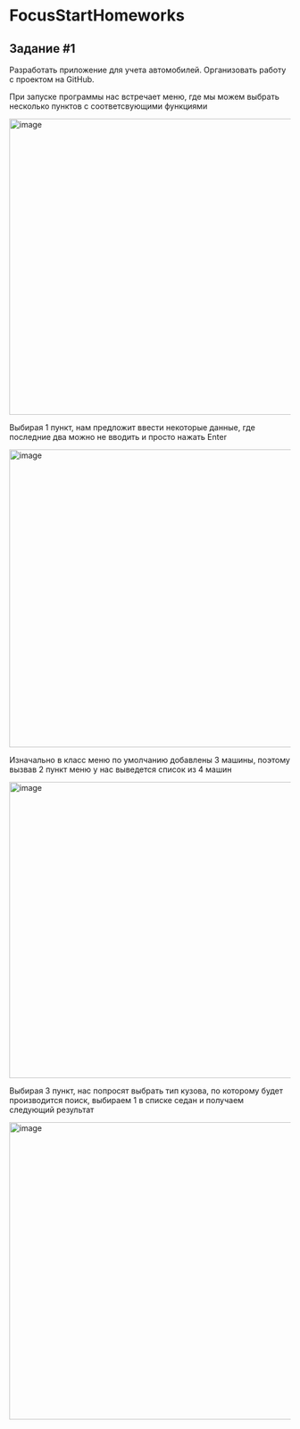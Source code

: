 # FocusStartHomeworks

## Задание #1
Разработать приложение для учета автомобилей. Организовать работу с проектом на GitHub.

При запуске программы нас встречает меню, где мы можем выбрать несколько пунктов с соответсвующими функциями

<img width="531" alt="image" src="https://user-images.githubusercontent.com/57676076/139516564-03837fae-3ea7-48ab-897f-6371bcbdee6a.png">

Выбирая 1 пункт, нам предложит ввести некоторые данные, где последние два можно не вводить и просто нажать Enter

<img width="534" alt="image" src="https://user-images.githubusercontent.com/57676076/139521352-d9a5b1d2-a994-44a6-b1a4-7e35aed88acb.png">

Изначально в класс меню по умолчанию добавлены 3 машины, поэтому вызвав 2 пункт меню у нас выведется список из 4 машин

<img width="531" alt="image" src="https://user-images.githubusercontent.com/57676076/139521379-ee41a9b4-072e-47ad-82e4-40cad4f58dec.png">

Выбирая 3 пункт, нас попросят выбрать тип кузова, по которому будет производится поиск, выбираем 1 в списке седан и получаем следующий результат

<img width="533" alt="image" src="https://user-images.githubusercontent.com/57676076/139521385-a8fa15fb-d93f-487e-873e-ed7a92dab273.png">
